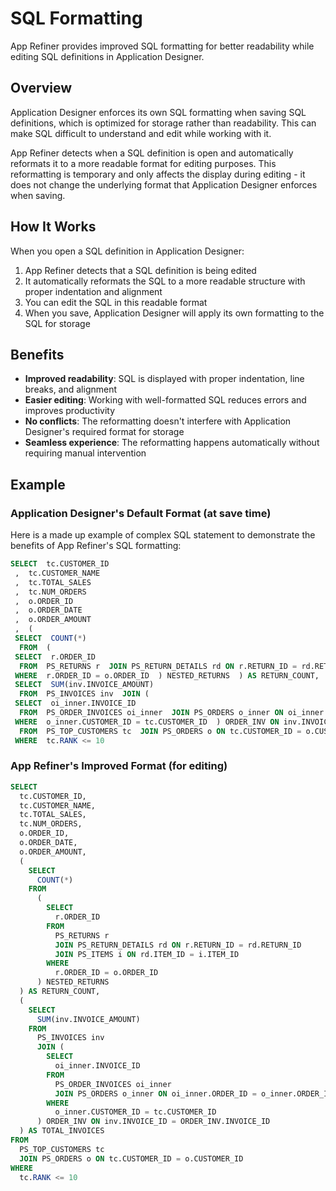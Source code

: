 # SQL Formatting

App Refiner provides improved SQL formatting for better readability while editing SQL definitions in Application Designer.

## Overview

Application Designer enforces its own SQL formatting when saving SQL definitions, which is optimized for storage rather than readability. This can make SQL difficult to understand and edit while working with it.

App Refiner detects when a SQL definition is open and automatically reformats it to a more readable format for editing purposes. This reformatting is temporary and only affects the display during editing - it does not change the underlying format that Application Designer enforces when saving.

## How It Works

When you open a SQL definition in Application Designer:

1. App Refiner detects that a SQL definition is being edited
2. It automatically reformats the SQL to a more readable structure with proper indentation and alignment
3. You can edit the SQL in this readable format
4. When you save, Application Designer will apply its own formatting to the SQL for storage

## Benefits

- **Improved readability**: SQL is displayed with proper indentation, line breaks, and alignment
- **Easier editing**: Working with well-formatted SQL reduces errors and improves productivity
- **No conflicts**: The reformatting doesn't interfere with Application Designer's required format for storage
- **Seamless experience**: The reformatting happens automatically without requiring manual intervention

## Example

### Application Designer's Default Format (at save time)

Here is a made up example of complex SQL statement to demonstrate the benefits of App Refiner's SQL formatting:

```sql
SELECT  tc.CUSTOMER_ID
 ,  tc.CUSTOMER_NAME
 ,  tc.TOTAL_SALES
 ,  tc.NUM_ORDERS
 ,  o.ORDER_ID
 ,  o.ORDER_DATE
 ,  o.ORDER_AMOUNT
 ,  (  
 SELECT  COUNT(*)  
  FROM  (  
 SELECT  r.ORDER_ID  
  FROM  PS_RETURNS r  JOIN PS_RETURN_DETAILS rd ON r.RETURN_ID = rd.RETURN_ID  JOIN PS_ITEMS i ON rd.ITEM_ID = i.ITEM_ID  
 WHERE  r.ORDER_ID = o.ORDER_ID  ) NESTED_RETURNS  ) AS RETURN_COUNT,  (  
 SELECT  SUM(inv.INVOICE_AMOUNT)  
  FROM  PS_INVOICES inv  JOIN (  
 SELECT  oi_inner.INVOICE_ID  
  FROM  PS_ORDER_INVOICES oi_inner  JOIN PS_ORDERS o_inner ON oi_inner.ORDER_ID = o_inner.ORDER_ID  
 WHERE  o_inner.CUSTOMER_ID = tc.CUSTOMER_ID  ) ORDER_INV ON inv.INVOICE_ID = ORDER_INV.INVOICE_ID  ) AS TOTAL_INVOICES 
  FROM  PS_TOP_CUSTOMERS tc  JOIN PS_ORDERS o ON tc.CUSTOMER_ID = o.CUSTOMER_ID 
 WHERE  tc.RANK <= 10
```

### App Refiner's Improved Format (for editing)

```sql
SELECT
  tc.CUSTOMER_ID,
  tc.CUSTOMER_NAME,
  tc.TOTAL_SALES,
  tc.NUM_ORDERS,
  o.ORDER_ID,
  o.ORDER_DATE,
  o.ORDER_AMOUNT,
  (
    SELECT
      COUNT(*)
    FROM
      (
        SELECT
          r.ORDER_ID
        FROM
          PS_RETURNS r
          JOIN PS_RETURN_DETAILS rd ON r.RETURN_ID = rd.RETURN_ID
          JOIN PS_ITEMS i ON rd.ITEM_ID = i.ITEM_ID
        WHERE
          r.ORDER_ID = o.ORDER_ID
      ) NESTED_RETURNS
  ) AS RETURN_COUNT,
  (
    SELECT
      SUM(inv.INVOICE_AMOUNT)
    FROM
      PS_INVOICES inv
      JOIN (
        SELECT
          oi_inner.INVOICE_ID
        FROM
          PS_ORDER_INVOICES oi_inner
          JOIN PS_ORDERS o_inner ON oi_inner.ORDER_ID = o_inner.ORDER_ID
        WHERE
          o_inner.CUSTOMER_ID = tc.CUSTOMER_ID
      ) ORDER_INV ON inv.INVOICE_ID = ORDER_INV.INVOICE_ID
  ) AS TOTAL_INVOICES
FROM
  PS_TOP_CUSTOMERS tc
  JOIN PS_ORDERS o ON tc.CUSTOMER_ID = o.CUSTOMER_ID
WHERE
  tc.RANK <= 10
```